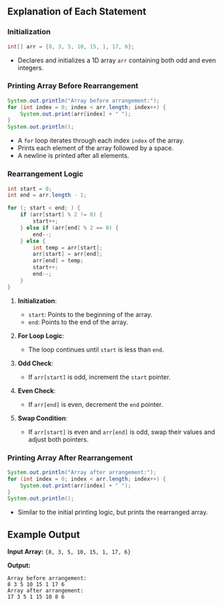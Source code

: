 ## Explanation of Each Statement

### Initialization
```java
int[] arr = {8, 3, 5, 10, 15, 1, 17, 6};
```
- Declares and initializes a 1D array `arr` containing both odd and even integers.

### Printing Array Before Rearrangement
```java
System.out.println("Array before arrangement:");
for (int index = 0; index < arr.length; index++) {
    System.out.print(arr[index] + " ");
}
System.out.println();
```
- A `for` loop iterates through each index `index` of the array.
- Prints each element of the array followed by a space.
- A newline is printed after all elements.

### Rearrangement Logic
```java
int start = 0;
int end = arr.length - 1;

for (; start < end; ) {
    if (arr[start] % 2 != 0) {
        start++;
    } else if (arr[end] % 2 == 0) {
        end--;
    } else {
        int temp = arr[start];
        arr[start] = arr[end];
        arr[end] = temp;
        start++;
        end--;
    }
}
```
1. **Initialization**:
    - `start`: Points to the beginning of the array.
    - `end`: Points to the end of the array.

2. **For Loop Logic**:
    - The loop continues until `start` is less than `end`.

3. **Odd Check**:
    - If `arr[start]` is odd, increment the `start` pointer.

4. **Even Check**:
    - If `arr[end]` is even, decrement the `end` pointer.

5. **Swap Condition**:
    - If `arr[start]` is even and `arr[end]` is odd, swap their values and adjust both pointers.

### Printing Array After Rearrangement
```java
System.out.println("Array after arrangement:");
for (int index = 0; index < arr.length; index++) {
    System.out.print(arr[index] + " ");
}
System.out.println();
```
- Similar to the initial printing logic, but prints the rearranged array.

## Example Output
**Input Array:** `{8, 3, 5, 10, 15, 1, 17, 6}`

**Output:**
```
Array before arrangement:
8 3 5 10 15 1 17 6 
Array after arrangement:
17 3 5 1 15 10 8 6
```

